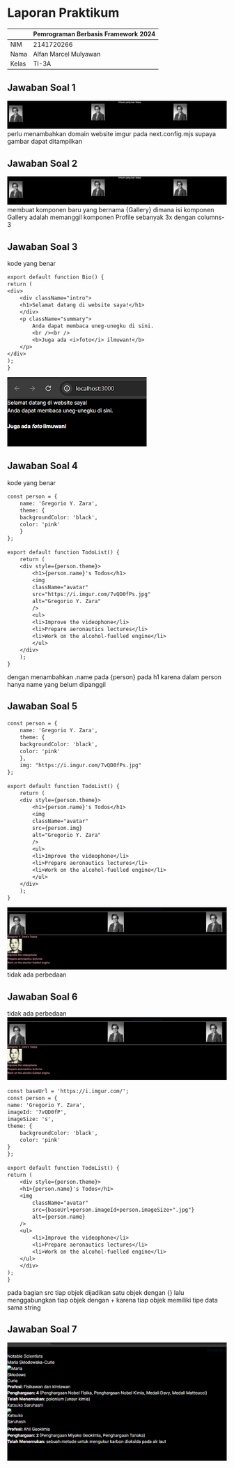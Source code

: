 # Laporan Praktikum
|  | Pemrograman Berbasis Framework 2024 |
| ----------- | --------- |
| NIM | 2141720266 |
| Nama | Alfan Marcel Mulyawan |
| Kelas | TI-3A |

## Jawaban Soal 1
![round](assets/01.png)
perlu menambahkan domain website imgur pada next.config.mjs supaya gambar dapat ditampilkan

## Jawaban Soal 2
![round](assets/01.png)
membuat komponen baru yang bernama {Gallery} dimana isi komponen Gallery adalah memanggil komponen Profile sebanyak 3x dengan columns-3

## Jawaban Soal 3
kode yang benar

    export default function Bio() {
    return (
    <div>
        <div className="intro">
        <h1>Selamat datang di website saya!</h1>
        </div>
        <p className="summary">
            Anda dapat membaca uneg-unegku di sini.
            <br /><br />
            <b>Juga ada <i>foto</i> ilmuwan!</b>
        </p>
    </div>
    );
    }
![round](assets/02.png)

## Jawaban Soal 4
kode yang benar

    const person = {
        name: 'Gregorio Y. Zara',
        theme: {
        backgroundColor: 'black',
        color: 'pink'
        }
    };
    
    export default function TodoList() {
        return (
        <div style={person.theme}>
            <h1>{person.name}'s Todos</h1>
            <img
            className="avatar"
            src="https://i.imgur.com/7vQD0fPs.jpg"
            alt="Gregorio Y. Zara"
            />
            <ul>
            <li>Improve the videophone</li>
            <li>Prepare aeronautics lectures</li>
            <li>Work on the alcohol-fuelled engine</li>
            </ul>
        </div>
        );
    }

dengan menambahkan .name pada {person} pada h1 karena dalam person hanya name yang belum dipanggil

## Jawaban Soal 5

    const person = {
        name: 'Gregorio Y. Zara',
        theme: {
        backgroundColor: 'black',
        color: 'pink'
        },
        img: "https://i.imgur.com/7vQD0fPs.jpg"
    };
    
    export default function TodoList() {
        return (
        <div style={person.theme}>
            <h1>{person.name}'s Todos</h1>
            <img
            className="avatar"
            src={person.img}
            alt="Gregorio Y. Zara"
            />
            <ul>
            <li>Improve the videophone</li>
            <li>Prepare aeronautics lectures</li>
            <li>Work on the alcohol-fuelled engine</li>
            </ul>
        </div>
        );
    }
![round](assets/03.png)
tidak ada perbedaan 

## Jawaban Soal 6
tidak ada perbedaan
![alt text](assets/03.png)

    const baseUrl = 'https://i.imgur.com/';
    const person = {
    name: 'Gregorio Y. Zara',
    imageId: '7vQD0fP',
    imageSize: 's',
    theme: {
        backgroundColor: 'black',
        color: 'pink'
    }
    };

    export default function TodoList() {
    return (
        <div style={person.theme}>
        <h1>{person.name}'s Todos</h1>
        <img
            className="avatar"
            src={baseUrl+person.imageId+person.imageSize+".jpg"}
            alt={person.name}
        />
        <ul>
            <li>Improve the videophone</li>
            <li>Prepare aeronautics lectures</li>
            <li>Work on the alcohol-fuelled engine</li>
        </ul>
        </div>
    );
    }
pada bagian src tiap objek dijadikan satu objek dengan {} lalu menggabungkan tiap objek dengan + karena tiap objek memiliki tipe data sama string

## Jawaban Soal 7
![alt text](assets/04.png)
